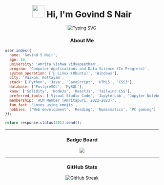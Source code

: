 <h1 align="center"><img src="https://github.com/Govind-S-Nair/AssetVault/blob/main/GIFs/wave.gif" width="40px" height="40px"> Hi, I'm Govind S Nair </h1>
<div align="center">
  <img src="https://readme-typing-svg.herokuapp.com?font=Fira+Code&size=25&pause=1000&center=true&vCenter=true&width=435&lines=Indian;Data+Enthusiast;Web+Developer;Open+Source+Explorer" alt="Typing SVG" />
</div>

<h3 align="center">About Me</h3>

```javascript
user.index({
  name: 'Govind S Nair',
  age: 19,
  university: 'Amrita Vishwa Vidyapeetham',
  program: 'Computer Applications and Data Science (In Progress)',
  system_operation: ['🐧 Linux (Ubuntu)', 'Windows'],
  city: 'Vaikom, Kottayam',
  stack: ['Python', 'Java', 'JavaScript', 'HTML5', 'CSS3'],
  database: ['PostgreSQL', 'MySQL'],
  know: ['Solidity', 'NodeJs', 'ReactJs', 'Tailwind CSS'],
  preferred_tools: ['Visual Studio Code', 'JupyterLab', 'Jupyter Notebook', 'Git', 'GitHub'],
  membership: 'ACM Member (Amritapuri, 2022-2023)',
  fun_fact: 'Loves using emojis',
  hobbies: ['Web-development', 'Reading', 'Numismatics', 'PC gaming']
});

return response.status(201).send();
```

<div align="center">
  <hr><h3>Badge Board</h3><img src="https://holopin.io/api/user/board?user=g0v1nd"/><hr>
  <h3>GitHub Stats</h3><img src="https://streak-stats.demolab.com?user=g0v1ndN&count_private=true&theme=dark&border_radius=20" alt="GitHub Streak">
</div>
